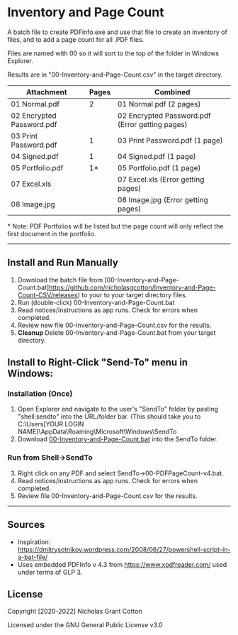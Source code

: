 # Inventory and Page Count
A batch file to create PDFinfo.exe and use that file to create an inventory of files, and to add a page count for all .PDF files.

Files are named with 00 so it will sort to the top of the folder in Windows Explorer. 

Results are in "00-Inventory-and-Page-Count.csv" in the target directory.

|Attachment|Pages |Combined|
|---|---|----------------|
|01 Normal.pdf | 2 |01 Normal.pdf (2 pages)|
|02 Encrypted Password.pdf|      | 02 Encrypted Password.pdf (Error getting pages)|
03 Print Password.pdf | 1 | 03 Print Password.pdf (1 page)|
04 Signed.pdf | 1 | 04 Signed.pdf (1 page)|
05 Portfolio.pdf | 1* | 05 Portfolio.pdf (1 page)|
07 Excel.xls | | 07 Excel.xls (Error getting pages)|
08 Image.jpg |  | 08 Image.jpg (Error getting pages)|
 

\* Note: PDF Portfolios will be listed but the page count will only reflect the first document in the portfolio. 

---
## Install and Run Manually 
1. Download the batch file from [00-Inventory-and-Page-Count.bat]https://github.com/nicholasgcotton/Inventory-and-Page-Count-CSV/releases) to your to your target directory files.
2. Run (double-click) 00-Inventory-and-Page-Count.bat
3. Read notices/instructions as app runs. Check for errors when completed.
4. Review new file 00-Inventory-and-Page-Count.csv for the results.
5. **Cleanup** Delete 00-Inventory-and-Page-Count.bat from your target directory.

## Install to Right-Click "Send-To" menu in Windows:
### Installation (Once)
1. Open Explorer and navigate to the user's "SendTo" folder by pasting "shell:sendto" into the URL/folder bar.
(This should take you to C:\Users\[YOUR LOGIN NAME]\AppData\Roaming\Microsoft\Windows\SendTo
2. Download [00-Inventory-and-Page-Count.bat](https://github.com/nicholasgcotton/Inventory-and-Page-Count-CSV/releases) into the SendTo folder.
### Run from Shell->SendTo
3. Right click on any PDF and select SendTo->00-PDFPageCount-v4.bat. 
4. Read notices/instructions as app runs. Check for errors when completed.
5. Review  file 00-Inventory-and-Page-Count.csv for the results.
---

## Sources
- Inspiration: https://dmitrysotnikov.wordpress.com/2008/06/27/powershell-script-in-a-bat-file/
- Uses embedded PDFInfo v 4.3 from https://www.xpdfreader.com/ used under terms of GLP 3.

## License

Copyright [2020-2022] Nicholas Grant Cotton

Licensed under the GNU General Public License v3.0
